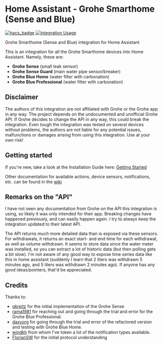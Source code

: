 # Home Assistant - Grohe Smarthome (Sense and Blue)

[![hacs_badge](https://img.shields.io/badge/HACS-Custom-orange.svg?style=for-the-badge)](https://github.com/custom-components/hacs)
[![Integration Usage](https://img.shields.io/badge/dynamic/json?color=41BDF5&style=for-the-badge&logo=home-assistant&label=usage&suffix=%20installs&cacheSeconds=15600&url=https://analytics.home-assistant.io/custom_integrations.json&query=$.grohe_smarthome.total)](https://analytics.home-assistant.io/)

Grohe Smarthome (Sense and Blue) integration for Home Assistant
 
This is an integration for all the Grohe Smarthome devices into Home Assistant. Namely, these are:
 - **Grohe Sense** (small leak sensor)
 - **Grohe Sense Guard** (main water pipe sensor/breaker)
 - **Grohe Blue Home** (water filter with carbonation)
 - **Grohe Blue Professional** (water filter with carbonation)

## Disclaimer
The authors of this integration are not affiliated with Grohe or the Grohe app in any way. The project depends on the undocumented and unofficial Grohe API. If Grohe decides to change the API in any way, this could break the integration. Even tough the integration was tested on several devices without problems, the authors are not liable for any potential issues, malfunctions or damages arising from using this integration. 
Use at your own risk!

## Getting started
If you're new, take a look at the Installation Guide here: [Getting Started](https://github.com/Flo-Schilli/ha-grohe_smarthome/wiki/Getting-Started)

Other documentation for available actions, device sensors, notifications, etc. can be found in the [wiki](https://github.com/Flo-Schilli/ha-grohe_smarthome/wiki)

## Remarks on the "API"
I have not seen any documentation from Grohe on the API this integration is using, so likely it was only intended for their app.
Breaking changes have happened previously, and can easily happen again.
I try to always keep the integration updated to their latest API.

The API returns _much_ more detailed data than is exposed via these sensors.
For withdrawals, it returns an exact start- and end time for each withdrawal, as well as volume withdrawn.
It seems to store data since the water meter was installed, so you can extract a lot of historic data (but then polling gets a bit slow).
I'm not aware of any good way to expose time series data like this in home assistant (suddenly I learn that 2 liters was withdrawn 5 minutes ago, and 5 liters was withdrawn 2 minutes ago).
If anyone has any good ideas/pointers, that'd be appreciated.

## Credits
Thanks to:
 - [gkreitz](https://github.com/gkreitz/homeassistant-grohe_sense) for the initial implementation of the Grohe Sense
 - [rama1981](https://github.com/rama1981) for reaching out and going through the trial and error for the Grohe Blue Professional.
 - [daxyorg](https://github.com/daxyorg) for going through the trial and error of the refactored version and testing with Grohe Blue Home.
 - [windkh](https://github.com/windkh/node-red-contrib-grohe-sense) from whom I've token a lot of the notification types available.
 - [FlorianSW](https://github.com/FlorianSW/grohe-ondus-api-java) for the initial protocol understanding
